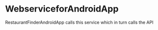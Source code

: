 # WebserviceforAndroidApp
RestaurantFinderAndroidApp calls this service which in turn calls the API
